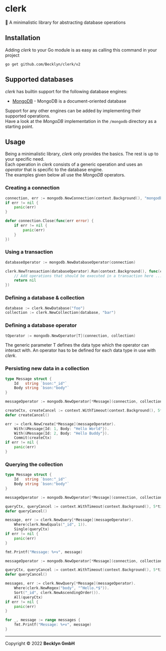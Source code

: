 # clerk

📒 A minimalistic library for abstracting database operations

## Installation

Adding *clerk* to your Go module is as easy as calling this command in your project

```shell
go get github.com/Becklyn/clerk/v2
```

## Supported databases

*clerk* has builtin support for the following database engines:

- [MongoDB](https://www.mongodb.com/) - MongoDB is a document-oriented database

Support for any other engines can be added by implementing their supported operations.  
Have a look at the *MongoDB* implementation in the `/mongodb` directory as a starting point.

## Usage

Being a minimalistic library, _clerk_ only provides the basics. The rest is up to your specific need.  
Each operation in *clerk* consists of a generic operation and uses an *operator* that is specific to the database engine.  
The examples given below all use the *MongoDB* operators.

### Creating a connection

```go
connection, err := mongodb.NewConnection(context.Background(), "mongodb://localhost:27017")
if err != nil {
	panic(err)
}

defer connection.Close(func(err error) {
	if err != nil {
		panic(err)
	}
})
```

### Using a transaction

```go
databaseOperator := mongodb.NewDatabaseOperator(connection)

clerk.NewTransaction(databaseOperator).Run(context.Background(), func(ctx context.Context) error {
    // Add operations that should be executed in a transaction here ...
    return nil
})
```

### Defining a database & collection

```go
database := clerk.NewDatabase("foo")
collection := clerk.NewCollection(database, "bar")
```

### Defining a database operator

```go
tOperator := mongodb.NewOperator[T](connection, collection)
```

The generic parameter T defines the data type which the operator can interact with.
An operator has to be defined for each data type in use with *clerk*.

### Persisting new data in a collection

```go
type Message struct {
    Id   string `bson:"_id"`
    Body string `bson:"body"`
}

messageOperator := mongodb.NewOperator[*Message](connection, collection)

createCtx, createCancel := context.WithTimeout(context.Background(), 5*time.Second)
defer createCancel()

err := clerk.NewCreate[*Message](messageOperator).
    With(&Message{Id: 1, Body: "Hello World"}).
    With(&Message{Id: 2, Body: "Hello Buddy"}).
    Commit(createCtx)
if err != nil {
    panic(err)
}
```

### Querying the collection

```go
type Message struct {
    Id   string `bson:"_id"`
    Body string `bson:"body"`
}

messageOperator := mongodb.NewOperator[*Message](connection, collection)

queryCtx, queryCancel := context.WithTimeout(context.Background(), 5*time.Second)
defer queryCancel()

message, err := clerk.NewQuery[*Message](messageOperator).
    Where(clerk.NewEquals("_id", 1)).
    Single(queryCtx)
if err != nil {
    panic(err)
}

fmt.Printf("Message: %+v", message)
```

```go
messageOperator := mongodb.NewOperator[*Message](connection, collection)

queryCtx, queryCancel := context.WithTimeout(context.Background(), 5*time.Second)
defer queryCancel()

messages, err := clerk.NewQuery[*Message](messageOperator).
    Where(clerk.NewRegex("body", "^Hello.*$")).
    Sort("_id", clerk.NewAscendingOrder()).
    All(queryCtx)
if err != nil {
    panic(err)
}

for _, message := range messages {
    fmt.Printf("Message: %+v", message)
}
```

---

Copyright © 2022 **Becklyn GmbH**
